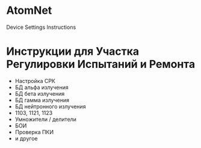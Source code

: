 # AtomNet
Device Settings Instructions
# Инструкции для Участка Регулировки Испытаний и Ремонта
* Настройка СРК
* БД альфа излучения
* БД бета излучения
* БД гамма излучения
* БД нейтронного излучения
* 1103, 1121, 1123
* Умножители / делители
* БОИ
* Проверка ПКИ
* и другое
